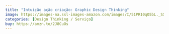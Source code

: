 ```yaml
---
title: "Intuição ação criação: Graphic Design Thinking"
image: https://images-na.ssl-images-amazon.com/images/I/51PR10qO5bL._SX412_BO1,204,203,200_.jpg
categories: [Design Thinking / Serviço]
buy: https://amzn.to/2J8CuOs
---
```

